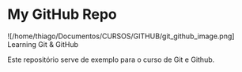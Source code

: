 # My GitHub Repo

![/home/thiago/Documentos/CURSOS/GITHUB/git_github_image.png] Learning Git & GitHub

Este repositório serve de exemplo para o curso de Git e Github.

